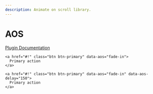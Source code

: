 ```yaml
---
description: Animate on scroll library.
---
```


# AOS

[ Plugin Documentation](https://michalsnik.github.io/aos/)

```markup
<a href="#!" class="btn btn-primary" data-aos="fade-in">
  Primary action
</a>

<a href="#!" class="btn btn-primary" data-aos="fade-in" data-aos-delay="150">
  Primary action
</a>
```

